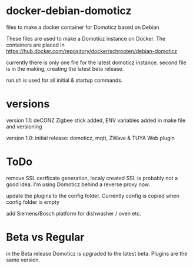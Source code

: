 # docker-debian-domoticz
files to make a docker container for Domoticz based on Debian

These files are used to make a Domoticz instance on Docker. The containers are placed in https://hub.docker.com/repository/docker/schrooten/debian-domoticz 

currently there is only one file for the latest domoticz instance. second file is in the making, creating the latest beta release.

run.sh is used for all initial & startup commands.


# versions
version 1.1: deCONZ Zigbee stick added, ENV variables added in make file and versioning

version 1.0: initial release: domoticz, mqtt, ZWave & TUYA Web plugin


# ToDo
remove SSL certficate generation, localy created SSL is probably not a good idea. I'm using Domoticz behind a reverse proxy now.

update the plugins to the config folder. Currently config is copied when config folder is empty

add Siemens/Bosch platform for dishwasher / oven etc.


# Beta vs Regular
in the Beta release Domoticz is upgraded to the latest beta. Plugins are the same version.
